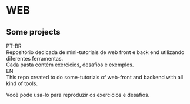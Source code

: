 # WEB
## Some projects

PT-BR</br>
Repositório dedicada de mini-tutoriais de web front e back end utilizando diferentes ferramentas.</br>
Cada pasta contém exercicios, desafios e exemplos.</br>
EN</br>
This repo created to do some-tutorials of web-front and backend with all kind of tools.</br>
<p>Você pode usa-lo para reproduzir os exercicios e desafios.</p>
